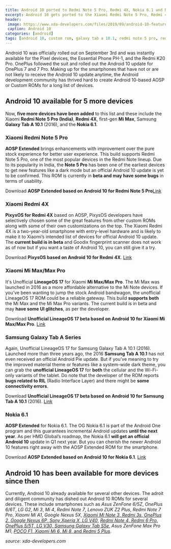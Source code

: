 ```yaml
---
title: Android 10 ported to Redmi Note 5 Pro, Redmi 4X, Nokia 6.1 and More
excerpt: Android 10 gets ported to the Xiaomi Redmi Note 5 Pro, Redmi 4X, Mi Max, 2016 Samsung Galaxy Tab A 10.1, and Nokia 6.1
header:
 image: https://www.xda-developers.com/files/2019/09/android-10-featured-4.png
 caption: Android 10
categories: [android]
tags: [android 10, custom rom, galaxy tab a 10.1, redmi note 5 pro, redmi 4x, nokia 6.1]
---
```

Android 10 was officially rolled out on September 3rd and was instantly available for the Pixel devices, the Essential Phone PH-1, and the Redmi K20 Pro. OnePlus followed the suit and rolled out the Android 10 update for OnePlus 7 and 7 Pro. Making up for the smartphones that have not or are not likely to receive the Android 10 update anytime, the Android development community has thrived hard to create Android 10-based AOSP or Custom ROMs for a long list of devices. 

## Android 10 available for 5 more devices

Now, **five more devices have been added** to this list and these include the Xiaomi **Redmi Note 5 Pro (India)**, **Redmi 4X**, first-gen **Mi Max**, Samsung **Galaxy Tab A 10.1** (2016), and the **Nokia 6.1**.

### Xiaomi Redmi Note 5 Pro

**AOSP Extended** brings enhancements with improvement over the pure stock experience for better user experience. This build supports Redmi Note 5 Pro, one of the most popular devices in the Redmi Note lineup. Due to its popularity in India, the **Note 5 Pro** has been one of the earliest devices to get new features like a dark mode but an official Android 10 update is yet to be confirmed. This ROM is currently in **beta and may have some bugs** in terms of usability.

Download **AOSP Extended based on Android 10 for Redmi Note 5 Pro**[Link](https://forum.xda-developers.com/redmi-note-5-pro/development/rom-aospextended-rom-v7-0-t3974935)

### Xiaomi Redmi 4X

**PixyxOS for Redmi 4X** based on AOSP, PixysOS developers have selectively chosen some of the great features from other custom ROMs along with some of their own customizations on the top. The Xiaomi Redmi 4X is a two-year-old smartphone with entry-level hardware and is likely to make it to Xiaomi’s intended list of devices for official Android 10 update. The **current build is in beta** and Goodix fingerprint scanner does not work as of now but if you want a taste of Android 10, you can still give it a try.

Download **PixysOS based on Android 10 for Redmi 4X**. [Link](https://forum.xda-developers.com/xiaomi-redmi-4x/development/rom-pixysos-3-0-t3974875)

### Xiaomi Mi Max/Max Pro

It's Unofficial **LineageOS 17** for Xiaomi **Mi Max/Max Pro**. The Mi Max was launched in 2016 as a more affordable alternative to the Mi Note devices. If you’ve been wanting to jump the stock Android bandwagon, the unofficial LineageOS 17 ROM could be a reliable gateway. This build **supports both** the Mi Max and the Mi Max Pro variants. The current build is in beta and may **have some UI glitches**, as per the developer.

Download **Unofficial LineageOS 17 beta based on Android 10 for Xiaomi Mi Max/Max Pro**. [Link](https://forum.xda-developers.com/mi-max/development/rom-lineageos-17-0-t3973175)

### Samsung Galaxy Tab A Series

Again, Unofficial LineageOS 17 for Samsung Galaxy Tab A 10.1 (2016). Launched more than three years ago, the 2016 **Samsung Tab A 10.1** has not even received an official Android Pie update. But if you’ve meaning to try the improved material theme or features like a system-wide dark theme, you can grab the **unofficial LineageOS 17** for **both** the cellular and the Wi-Fi-only variants of the tablet. Do note that the developer of the ROM reports **bugs related to RIL** (Radio Interface Layer) and there might be **some connectivity errors**.

Download **Unofficial LineageOS 17 beta based on Android 10 for Samsung Tab A 10.1** (2016). [Link](https://forum.xda-developers.com/galaxy-tab-a/development/rom-lineage-17-0-android-10-q-64bit-t3973561)

### Nokia 6.1

**AOSP Extended** for Nokia 6.1. The OG Nokia 6.1 is part of the Android One program and this guarantees incremental Android updates **until the next year**. As per HMD Global’s roadmap, the Nokia 6.1 **will get an official Android 10** update in Q1 next year. But you can cherish the newer Android 10 features right away with the AOSP Extended ROM for the smartphone.

Download **AOSP Extended based on Android 10 for Nokia 6.1**. [Link](https://forum.xda-developers.com/nokia-6-2018/development/rom-aospextended-rom-v7-0-t3974509)

## Android 10 has been available for more devices since then

Currently, Android 10 already available for several other devices. The adroit and diligent community has dished out Android 10 ROMs for several devices. These include smartphones such as _Asus ZenFone 6/5Z_, _OnePlus 6/6T_, _LG G2_, _Mi 3_, _Mi 4_, _Redmi Note 7_, _Lenovo ZUK Z2 Plus_, _Redmi Note 7 Pro_, _Xiaomi Mi A1_, _Google Nexus 5X_, [_Xiaomi Mi Note 3_, _Redmi 3s_, _OnePlus 2_, _Google Nexus 6P_, _Sony Xperia X_, _LG V40_](https://catetan.istimiwir.host/android/android-10-custom-roms-for-mi-note-3-oneplus-2-nexus-6p-xperi-x-lg-v40/), [_Redmi Note 4_, _Redmi 6 Pro_, _OnePlus 5/5T_, _LG V30_, _Samsung Galaxy Tab S5e_](https://catetan.istimiwir.host/android/android-10-custom-roms-for-redmi-note-4-redmi-6-pro-oneplus-5-5t-lg-v30-galaxy-tab-s5e/), _Asus ZenFone Max Pro M1_, [_POCO F1_, _Xiaomi Mi 6_, _Mi 8_, and _Redmi 5 Plus_](https://catetan.istimiwir.host/android/android-10-custom-roms-for-poco-f1-mi-6-mi-8-redmi-5-plus/).

_source: xda-developers.com_
